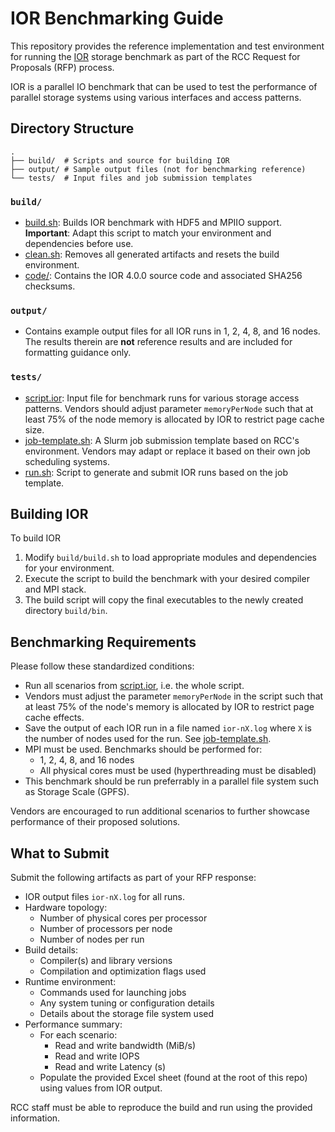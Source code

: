 # IOR Benchmarking Guide

This repository provides the reference implementation and test environment for
running the [IOR](https://github.com/hpc/ior) storage benchmark
as part of the RCC Request for Proposals (RFP) process.


IOR is a parallel IO benchmark that can be used to test the performance of
parallel storage systems using various interfaces and access patterns. 

## Directory Structure

```
.
├── build/  # Scripts and source for building IOR
├── output/ # Sample output files (not for benchmarking reference)
└── tests/  # Input files and job submission templates
```

### `build/`

- [build.sh](build/build.sh): Builds IOR benchmark with HDF5 and MPIIO support.
  **Important**: Adapt this script to match your environment and dependencies
  before use.
- [clean.sh](build/clean.sh): Removes all generated artifacts and resets the
  build environment.
- [code/](build/code): Contains the IOR 4.0.0 source code and associated
  SHA256 checksums.

### `output/`

- Contains example output files for all IOR runs in 1, 2, 4, 8, and 16 nodes.
  The results therein are **not** reference results and are included for
  formatting guidance only.

### `tests/`

- [script.ior](tests/script.ior): Input file for benchmark runs for various
  storage access patterns. Vendors should adjust parameter `memoryPerNode` such that
  at least 75% of the node memory is allocated by IOR to restrict page cache size.
- [job-template.sh](tests/job-template.sh): A Slurm job submission template
  based on RCC's environment. Vendors may adapt or replace it based on their
  own job scheduling systems.
- [run.sh](tests/run.sh): Script to generate and submit IOR runs based on the
  job template.

## Building IOR

To build IOR

1. Modify `build/build.sh` to load appropriate modules and dependencies for
   your environment.
2. Execute the script to build the benchmark with your desired compiler and MPI
   stack.
3. The build script will copy the final executables to the newly created
   directory `build/bin`.

## Benchmarking Requirements

Please follow these standardized conditions:

- Run all scenarios from [script.ior](tests/script.ior), i.e. the whole script.
- Vendors must adjust the parameter `memoryPerNode` in the script such that at
  least 75% of the node's memory is allocated by IOR to restrict page cache
  effects.
- Save the output of each IOR run in a file named `ior-nX.log` where `X` is the
  number of nodes used for the run. See
  [job-template.sh](/tests/job-template.sh).
- MPI must be used. Benchmarks should be performed for:
  - 1, 2, 4, 8, and 16 nodes
  - All physical cores must be used (hyperthreading must be disabled)
- This benchmark should be run preferrably in a parallel file system such as
  Storage Scale (GPFS).

Vendors are encouraged to run additional scenarios to further showcase
performance of their proposed solutions.

## What to Submit

Submit the following artifacts as part of your RFP response:

- IOR output files `ior-nX.log` for all runs.
- Hardware topology:
  - Number of physical cores per processor
  - Number of processors per node
  - Number of nodes per run
- Build details:
  - Compiler(s) and library versions
  - Compilation and optimization flags used
- Runtime environment:
  - Commands used for launching jobs
  - Any system tuning or configuration details
  - Details about the storage file system used
- Performance summary:
  - For each scenario:
    - Read and write bandwidth (MiB/s)
    - Read and write IOPS
    - Read and write Latency (s)
  - Populate the provided Excel sheet (found at the root of this repo) using
    values from IOR output.

RCC staff must be able to reproduce the build and run using the provided
information.
